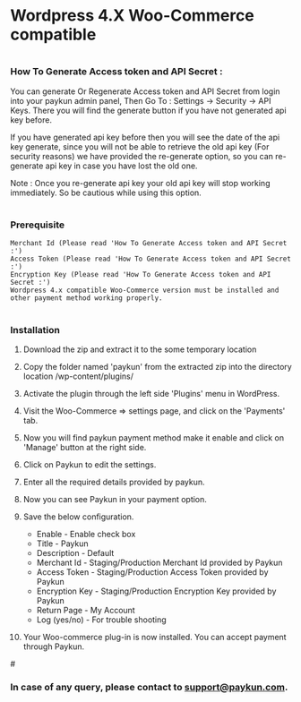 # Wordpress 4.X Woo-Commerce compatible

# <h3>How To Generate Access token and API Secret :</h3>
You can generate Or Regenerate Access token and API Secret from login into your paykun admin panel, Then Go To : Settings -> Security -> API Keys. There you will find the generate button if you have not generated api key before.

If you have generated api key before then you will see the date of the api key generate, since you will not be able to retrieve the old api key (For security reasons) we have provided the re-generate option, so you can re-generate api key in case you have lost the old one.

Note : Once you re-generate api key your old api key will stop working immediately. So be cautious while using this option.

# <h3>Prerequisite</h3>
    Merchant Id (Please read 'How To Generate Access token and API Secret :')
    Access Token (Please read 'How To Generate Access token and API Secret :')
    Encryption Key (Please read 'How To Generate Access token and API Secret :')
    Wordpress 4.x compatible Woo-Commerce version must be installed and other payment method working properly.

# <h3>Installation</h3>

  1. Download the zip and extract it to the some temporary location
  2. Copy the folder named 'paykun' from the extracted zip into the directory location /wp-content/plugins/
  3. Activate the plugin through the left side 'Plugins' menu in WordPress.
  4. Visit the Woo-Commerce => settings page, and click on the 'Payments' tab.
  5. Now you will find paykun payment method make it enable and click on 'Manage' button at the right side.
  6. Click on Paykun to edit the settings.
  7. Enter all the required details provided by paykun.
  8. Now you can see Paykun in your payment option.
  9. Save the below configuration.

      * Enable                  - Enable check box
      * Title                   - Paykun
      * Description             - Default
      * Merchant Id             - Staging/Production Merchant Id provided by Paykun
      * Access Token            - Staging/Production Access Token provided by Paykun
      * Encryption Key          - Staging/Production Encryption Key provided by Paykun
      * Return Page             - My Account
      * Log (yes/no)            - For trouble shooting    

  10. Your Woo-commerce plug-in is now installed. You can accept payment through Paykun.

#<h3> In case of any query, please contact to support@paykun.com.</h3>